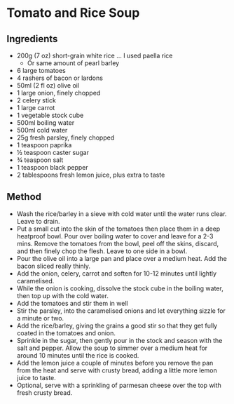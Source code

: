 # Tomato and Rice Soup

## Ingredients

- 200g (7 oz) short-grain white rice ... I used paella rice
    - Or same amount of pearl barley
- 6 large tomatoes
- 4 rashers of bacon or lardons
- 50ml (2 fl oz) olive oil
- 1 large onion, finely chopped
- 2 celery stick
- 1 large carrot
- 1 vegetable stock cube
- 500ml boiling water
- 500ml cold water
- 25g fresh parsley, finely chopped
- 1 teaspoon paprika
- ½ teaspoon caster sugar
- ¾ teaspoon salt
- 1 teaspoon black pepper
- 2 tablespoons fresh lemon juice, plus extra to taste

## Method

- Wash the rice/barley in a sieve with cold water until the water runs clear. Leave to drain.
- Put a small cut into the skin of the tomatoes then place them in a deep heatproof bowl. Pour over boiling water to cover and leave for a 2-3 mins. Remove the tomatoes from the bowl, peel off the skins, discard, and then finely chop the flesh. Leave to one side in a bowl.
- Pour the olive oil into a large pan and place over a medium heat. Add the bacon sliced really thinly.
- Add the onion, celery, carrot and soften for 10-12 minutes until lightly caramelised.
- While the onion is cooking, dissolve the stock cube in the boiling water, then top up with the cold water.
- Add the tomatoes and stir them in well
- Stir the parsley, into the caramelised onions and let everything sizzle for a minute or two.
- Add the rice/barley, giving the grains a good stir so that they get fully coated in the tomatoes and onion.
- Sprinkle in the sugar, then gently pour in the stock and season with the salt and pepper. Allow the soup to simmer over a medium heat for around 10 minutes until the rice is cooked.
- Add the lemon juice a couple of minutes before you remove the pan from the heat and serve with crusty bread, adding a little more lemon juice to taste.
- Optional, serve with a sprinkling of parmesan cheese over the top with fresh crusty bread.
